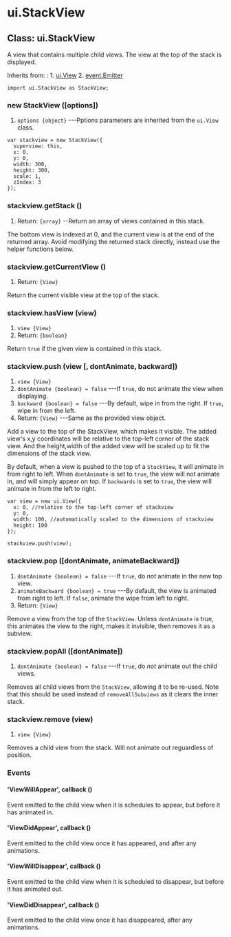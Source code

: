 # ui.StackView

## Class: ui.StackView

A view that contains multiple child views. The view at the
top of the stack is displayed.

Inherits from:
:    1. [ui.View](./ui-view.html)
     2. [event.Emitter](./event.html#class-event.emitter)

~~~
import ui.StackView as StackView;
~~~

### new StackView ([options])
1. `options {object}` ---Pptions parameters are inherited from the `ui.View` class.

~~~
var stackview = new StackView({
  superview: this,
  x: 0,
  y: 0,
  width: 300,
  height: 300,
  scale: 1,
  zIndex: 3
});
~~~

### stackview.getStack ()
1. Return: `{array}` --Return an array of views contained in this stack.

The bottom view is indexed at 0, and the current view is at
the end of the returned array. Avoid modifying the returned
stack directly, instead use the helper functions below.

### stackview.getCurrentView ()
1. Return: `{View}`

Return the current visible view at the top of the stack.

### stackview.hasView (view)
1. `view {View}`
2. Return: `{boolean}`

Return `true` if the given view is contained in this stack.

### stackview.push (view [, dontAnimate, backward])
1. `view {View}`
2. `dontAnimate {boolean} = false` ---If `true`, do not animate the view when displaying.
3. `backward {boolean} = false` ---By default, wipe in from the right. If `true`, wipe in from the left.
4. Return: `{View}` ---Same as the provided view object.

Add a view to the top of the StackView, which makes it
visible. The added view's x,y coordinates will be relative
to the top-left corner of the stack view. And the
height,width of the added view will be scaled up to fit the
dimensions of the stack view.

By default, when a view is pushed to the top of a
`StackView`, it will animate in from right to left. When
`dontAnimate` is set to `true`, the view will not animate
in, and will simply appear on top. If `backwards` is set to
`true`, the view will animate in from the left to right.

~~~
var view = new ui.View({
  x: 0, //relative to the top-left corner of stackview
  y: 0,
  width: 100, //automatically scaled to the dimensions of stackview
  height: 100
});

stackview.push(view);
~~~

### stackview.pop ([dontAnimate, animateBackward])
1. `dontAnimate {boolean} = false` ---If `true`, do *not* animate in the new top view.
2. `animateBackward {boolean} = true` ---By default, the view is animated from right to left. If `false`, animate the wipe from left to right.
3. Return: `{View}`

Remove a view from the top of the `StackView`. Unless
`dontAnimate` is true, this animates the view to the right,
makes it invisible, then removes it as a subview.

### stackview.popAll ([dontAnimate])
1. `dontAnimate {boolean} = false` ---If `true`, do *not* animate out the child views.

Removes all child views from the `StackView`, allowing it to
be re-used. Note that this should be used instead of
`removeAllSubviews` as it clears the inner stack.

### stackview.remove (view)
1. `view {View}`

Removes a child view from the stack. Will not animate out
reguardless of position.


### Events

#### \'ViewWillAppear\', callback ()

Event emitted to the child view when it is schedules to
appear, but before it has animated in.

#### \'ViewDidAppear\', callback ()

Event emitted to the child view once it has appeared, and
after any animations.

#### \'ViewWillDisappear\', callback ()

Event emitted to the child view when it is scheduled to
disappear, but before it has animated out.

#### \'ViewDidDisappear\', callback ()

Event emitted to the child view once it has disappeared,
after any animations.

